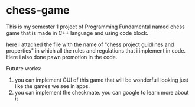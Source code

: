 # chess-game
This is my semester 1 project of Programming Fundamental named chess game that is made in C++ language and  using code block.

here i attached the file with the name of "chess project guidlines and properties" in which all the rules and regulations that i implement in code. Here i also done pawn promotion in the code.

Fututre works:
1. you can implement GUI of this game that will be wonderfull looking just like the games we see in apps.
2. you can implement the checkmate.
you can google to learn more about it
